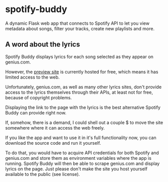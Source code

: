 # spotify-buddy
A dynamic Flask web app that connects to Spotify API to let you view metadata about songs, filter your tracks, create new playlists and more.

## A word about the lyrics
Spotify Buddy displays lyrics for each song selected as they appear on genius.com.

However, the [preview site](https://dzejkob1218.pythonanywhere.com/) is currently hosted for free, which means it has limited access to the web.

Unfortunately, genius.com, as well as many other lyrics sites, don't provide access to the lyrics themselves through their APIs, at least not for free, because of copyright problems.

Displaying the link to the page with the lyrics is the best alternative Spotify Buddy can provide right now.

If, somehow, there is a demand, I could shell out a couple $ to move the site somewhere where it can access the web freely.

If you like the app and want to use it in it's full functionality now, you can download the source code and run it yourself.

To do that, you would have to acquire API credentials for both Spotify and genius.com and store them as environment variables where the app is running. 
Spotify Buddy will then be able to scrape genius.com and display lyrics on the page.
Just please don't make the site you host yourself available to the public (see license).



